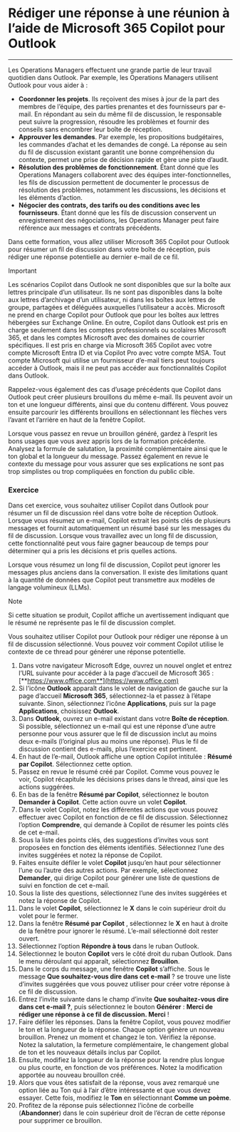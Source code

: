 # Rédiger une réponse à une réunion à l’aide de Microsoft 365 Copilot pour Outlook
---
Les Operations Managers effectuent une grande partie de leur travail quotidien dans Outlook. Par exemple, les Operations Managers utilisent Outlook pour vous aider à :

- **Coordonner les projets**. Ils reçoivent des mises à jour de la part des membres de l’équipe, des parties prenantes et des fournisseurs par e-mail. En répondant au sein du même fil de discussion, le responsable peut suivre la progression, résoudre les problèmes et fournir des conseils sans encombrer leur boîte de réception.
- **Approuver les demandes**. Par exemple, les propositions budgétaires, les commandes d’achat et les demandes de congé. La réponse au sein du fil de discussion existant garantit une bonne compréhension du contexte, permet une prise de décision rapide et gère une piste d’audit.
- **Résolution des problèmes de fonctionnement**. Étant donné que les Operations Managers collaborent avec des équipes inter-fonctionnelles, les fils de discussion permettent de documenter le processus de résolution des problèmes, notamment les discussions, les décisions et les éléments d’action.
- **Négocier des contrats, des tarifs ou des conditions avec les fournisseurs**. Étant donné que les fils de discussion conservent un enregistrement des négociations, les Operations Manager peut faire référence aux messages et contrats précédents.

Dans cette formation, vous allez utiliser Microsoft 365 Copilot pour Outlook pour résumer un fil de discussion dans votre boîte de réception, puis rédiger une réponse potentielle au dernier e-mail de ce fil.

> [!IMPORTANT]
>  Les scénarios Copilot dans Outlook ne sont disponibles que sur la boîte aux lettres principale d’un utilisateur. Ils ne sont pas disponibles dans la boîte aux lettres d’archivage d’un utilisateur, ni dans les boîtes aux lettres de groupe, partagées et déléguées auxquelles l’utilisateur a accès. Microsoft ne prend en charge Copilot pour Outlook que pour les boîtes aux lettres hébergées sur Exchange Online. En outre, Copilot dans Outlook est pris en charge seulement dans les comptes professionnels ou scolaires Microsoft 365, et dans les comptes Microsoft avec des domaines de courrier spécifiques. Il est pris en charge via Microsoft 365 Copilot avec votre compte Microsoft Entra ID et via Copilot Pro avec votre compte MSA. Tout compte Microsoft qui utilise un fournisseur d’e-mail tiers peut toujours accéder à Outlook, mais il ne peut pas accéder aux fonctionnalités Copilot dans Outlook.

Rappelez-vous également des cas d’usage précédents que Copilot dans Outlook peut créer plusieurs brouillons du même e-mail. Ils peuvent avoir un ton et une longueur différents, ainsi que du contenu différent. Vous pouvez ensuite parcourir les différents brouillons en sélectionnant les flèches vers l’avant et l’arrière en haut de la fenêtre Copilot.

Lorsque vous passez en revue un brouillon généré, gardez à l’esprit les bons usages que vous avez appris lors de la formation précédente. Analysez la formule de salutation, la proximité complémentaire ainsi que le ton global et la longueur du message. Passez également en revue le contexte du message pour vous assurer que ses explications ne sont pas trop simplistes ou trop compliquées en fonction du public cible.

### Exercice

Dans cet exercice, vous souhaitez utiliser Copilot dans Outlook pour résumer un fil de discussion réel dans votre boîte de réception Outlook. Lorsque vous résumez un e-mail, Copilot extrait les points clés de plusieurs messages et fournit automatiquement un résumé basé sur les messages du fil de discussion. Lorsque vous travaillez avec un long fil de discussion, cette fonctionnalité peut vous faire gagner beaucoup de temps pour déterminer qui a pris les décisions et pris quelles actions.

Lorsque vous résumez un long fil de discussion, Copilot peut ignorer les messages plus anciens dans la conversation. Il existe des limitations quant à la quantité de données que Copilot peut transmettre aux modèles de langage volumineux (LLMs). 

> [!NOTE]
> Si cette situation se produit, Copilot affiche un avertissement indiquant que le résumé ne représente pas le fil de discussion complet.

Vous souhaitez utiliser Copilot pour Outlook pour rédiger une réponse à un fil de discussion sélectionné. Vous pouvez voir comment Copilot utilise le contexte de ce thread pour générer une réponse potentielle.

1. Dans votre navigateur Microsoft Edge, ouvrez un nouvel onglet et entrez l’URL suivante pour accéder à la page d’accueil de Microsoft 365 : [**https://www.office.com**](https://www.office.com)
1. Si l’icône **Outlook** apparaît dans le volet de navigation de gauche sur la page d’accueil **Microsoft 365**, sélectionnez-la et passez à l’étape suivante. Sinon, sélectionnez l’icône **Applications**, puis sur la page **Applications**, choisissez **Outlook**.
1. Dans **Outlook**, ouvrez un e-mail existant dans votre **Boîte de réception**. Si possible, sélectionnez un e-mail qui est une réponse d’une autre personne pour vous assurer que le fil de discussion inclut au moins deux e-mails (l’original plus au moins une réponse). Plus le fil de discussion contient des e-mails, plus l’exercice est pertinent.
1. En haut de l’e-mail, Outlook affiche une option Copilot intitulée : **Résumé par Copilot**. Sélectionnez cette option.
1. Passez en revue le résumé créé par Copilot. Comme vous pouvez le voir, Copilot récapitule les décisions prises dans le thread, ainsi que les actions suggérées.
1. En bas de la fenêtre **Résumé par Copilot**, sélectionnez le bouton **Demander à Copilot**. Cette action ouvre un volet **Copilot**.
1. Dans le volet Copilot, notez les différentes actions que vous pouvez effectuer avec Copilot en fonction de ce fil de discussion. Sélectionnez l’option **Comprendre**, qui demande à Copilot de résumer les points clés de cet e-mail. 
1. Sous la liste des points clés, des suggestions d’invites vous sont proposées en fonction des éléments identifiés. Sélectionnez l’une des invites suggérées et notez la réponse de Copilot.
1. Faites ensuite défiler le volet **Copilot** jusqu’en haut pour sélectionner l’une ou l’autre des autres actions. Par exemple, sélectionnez **Demander**, qui dirige Copilot pour générer une liste de questions de suivi en fonction de cet e-mail. 
1. Sous la liste des questions, sélectionnez l’une des invites suggérées et notez la réponse de Copilot.
1. Dans le volet **Copilot**, sélectionnez le **X** dans le coin supérieur droit du volet pour le fermer.
1. Dans la fenêtre **Résumé par Copilot** , sélectionnez le **X** en haut à droite de la fenêtre pour ignorer le résumé. L’e-mail sélectionné doit rester ouvert.
1. Sélectionnez l’option **Répondre à tous** dans le ruban Outlook.
1. Sélectionnez le bouton **Copilot** vers le côté droit du ruban Outlook. Dans le menu déroulant qui apparaît, sélectionnez **Brouillon**.
1. Dans le corps du message, une fenêtre **Copilot** s’affiche. Sous le message **Que souhaitez-vous dire dans cet e-mail** ? se trouve une liste d’invites suggérées que vous pouvez utiliser pour créer votre réponse à ce fil de discussion.
1. Entrez l’invite suivante dans le champ d’invite **Que souhaitez-vous dire dans cet e-mail ?**, puis sélectionnez le bouton **Générer** : **Merci de rédiger une réponse à ce fil de discussion. Merci** !
1. Faire défiler les réponses. Dans la fenêtre Copilot, vous pouvez modifier le ton et la longueur de la réponse. Chaque option génère un nouveau brouillon.  Prenez un moment et changez le ton. Vérifiez la réponse. Notez la salutation, la fermeture complémentaire, le changement global de ton et les nouveaux détails inclus par Copilot.
1. Ensuite, modifiez la longueur de la réponse pour la rendre plus longue ou plus courte, en fonction de vos préférences. Notez la modification apportée au nouveau brouillon créé. 
1. Alors que vous êtes satisfait de la réponse, vous avez remarqué une option liée au Ton qui à l’air d’être intéressante et que vous devez essayer. Cette fois, modifiez le **Ton** en sélectionnant **Comme un poème**.
1. Profitez de la réponse puis sélectionnez l’icône de corbeille (**Abandonner**) dans le coin supérieur droit de l’écran de cette réponse pour supprimer ce brouillon.
